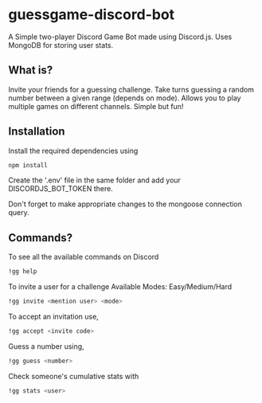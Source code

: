 # guessgame-discord-bot
A Simple two-player Discord Game Bot made using Discord.js. Uses MongoDB for storing user stats.

## What is?
Invite your friends for a guessing challenge. Take turns guessing a random number between a given range (depends on mode). Allows you to play multiple games on different channels. Simple but fun!

## Installation
Install the required dependencies using
```bash
npm install
```
Create the '.env' file in the same folder and add your DISCORDJS_BOT_TOKEN there.

Don't forget to make appropriate changes to the mongoose connection query.

## Commands?
To see all the available commands on Discord
```bash
!gg help
```
To invite a user for a challenge
Available Modes: Easy/Medium/Hard
```bash
!gg invite <mention user> <mode>
```
To accept an invitation use,
```bash
!gg accept <invite code> 
```

Guess a number using,
```bash
!gg guess <number>
```

Check someone's cumulative stats with
```bash
!gg stats <user> 
```



